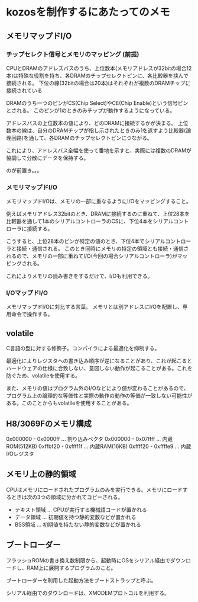 # kozosを制作するにあたってのメモ

## メモリマップドI/O

### チップセレクト信号とメモリのマッピング (前提)

CPUとDRAMのアドレスバスのうち、上位数本(メモリアドレスが32bitの場合12本)は特殊な役割を持ち、各DRAMのチップセレクトピンに、各比較器を挟んで接続される。
下位の線(32bitの場合は20本)はそれぞれが複数のDRAMチップに接続されている

DRAMのうち一つのピンがCS(Chip Select)やCE(Chip Enable)という信号ピンとされる。
このピンが1のときのみチップが動作するようになっている。

アドレスバスの上位数本の値により、どのDRAMに接続するかが決まる。
上位数本の線は、自分のDRAMチップが指し示されたときのみ1を返すよう比較器(論理回路)を通して、各DRAMのチップセレクトピンにつながる。

これにより、アドレスバス全幅を使って番地を示すと、実際には複数のDRAMが協調して分散にデータを保持する。

のが前置き。。。

### メモリマップドI/O

メモリマップドI/Oは、メモリの一部に重なるようにI/Oをマッピングすること。

例えばメモリアドレス32bitのとき、DRAMに接続するのに重ねて、上位28本を比較器を通して1本のシリアルコントローラのCSに、下位4本をシリアルコントローラに接続する。

こうすると、上位28本のピンが特定の値のとき、下位4本でシリアルコントローラと接続・通信される。
このとき同時にメモリの特定の領域とも接続・通信されるので、メモリの一部に重ねてI/O(今回の場合シリアルコントローラ)がマッピングされる。

これによりメモリの読み書きをするだけで、I/Oも利用できる。

### I/OマップドI/O

メモリマップドI/Oに対比する言葉。
メモリとは別アドレスにI/Oを配置し、専用命令で操作する。

## volatile

C言語の型に対する修飾子。コンパイラによる最適化を抑制する。

最適化によりレジスタへの書き込み順序が逆になることがあり、これが起こるとハードウェアの仕様に合致しない、意図しない動作が起こることがある。これを防ぐため、volatileを使用する。

また、メモリの値はプログラム外のI/Oなどにより値が変わることがあるので、プログラム上の論理的な等価性と実際の動作の動作の等価が一致しない可能性がある。このことからもvolatileを使用することがある。

## H8/3069Fのメモリ構成

0x000000 - 0x0000ff ... 割り込みベクタ
0x000000 - 0x07ffff ... 内蔵ROM(512KB)
0xffbf20 - 0xffff1f ... 内蔵RAM(16KB)
0xffff20 - 0xffffe9 ... 内蔵I/Oレジスタ

## メモリ上の静的領域

CPUはメモリにロードされたプログラムのみを実行できる。メモリにロードするときは次の3つの領域に分かれてコピーされる。

- テキスト領域 ... CPUが実行する機械語コードが置かれる
- データ領域 ... 初期値を持つ静的変数などが置かれる
- BSS領域 ... 初期値を持たない静的変数などが置かれる

## ブートローダー

フラッシュROMの書き換え数制限から、起動時にOSをシリアル経由でダウンロードし、RAM上に展開するプログラムのこと。

ブートローダーを利用した起動方法をブートストラップと呼ぶ。

シリアル経由でのダウンロードは、XMODEMプロトコルを利用する。

